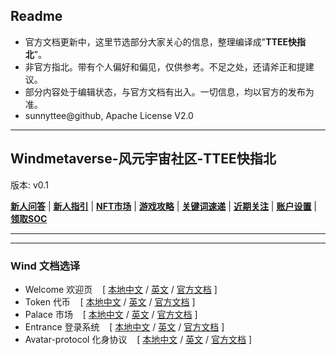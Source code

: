## Readme

- 官方文档更新中，这里节选部分大家关心的信息，整理编译成"**TTEE快指北**"。
- 非官方指北。带有个人偏好和偏见，仅供参考。不足之处，还请斧正和提建议。
- 部分内容处于编辑状态，与官方文档有出入。一切信息，均以官方的发布为准。
- sunnyttee@github, Apache License V2.0

---
## Windmetaverse-风元宇宙社区-TTEE快指北

版本: v0.1

[**新人问答**](新人问答.md) | [**新人指引**](新人指引.md) | [**NFT市场**](NFT市场.md) | [**游戏攻略**](游戏攻略.md) | [**关键词速递**](关键词速递.md) | [**近期关注**](近期关注.md) | [**账户设置**](账户设置.md) | [**领取SOC**](领取SOC.md)


---
---
### Wind 文档选译

- Welcome 欢迎页 &nbsp;&nbsp; [ [本地中文](doc_cn/Welcome_cn.md) / [英文](doc_en/Welcome.md) / [官方文档](https://wind-document.vercel.app/) ]
- Token 代币 &nbsp;&nbsp; [ [本地中文](doc_cn/Token_cn.md) / [英文](doc_en/Token.md) / [官方文档](https://wind-document.vercel.app/Token) ]
- Palace 市场 &nbsp;&nbsp; [ [本地中文](doc_cn/Palace_cn.md) / [英文](doc_en/Palace.md) / [官方文档](https://wind-document.vercel.app/Palace-Marketplace) ]
- Entrance 登录系统 &nbsp;&nbsp; [ [本地中文](doc_cn/Entrance_cn.md) / [英文](doc_en/Entrance.md) / [官方文档](https://wind-document.vercel.app/Entrance) ]
- Avatar-protocol 化身协议 &nbsp;&nbsp; [ [本地中文](doc_cn/Avatar-protocol_cn.md) / [英文](doc_en/Avatar-protocol.md) / [官方文档](https://wind-document.vercel.app/Avatar-protocol) ]
